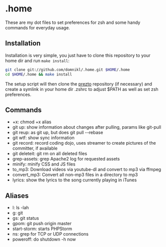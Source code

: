 # .home

These are my dot files to set preferences for zsh and some handy commands for everyday usage.

## Installation

Installation is very simple, you just have to clone this repository to your home dir and run `make install`:

```bash
git clone git://github.com/domnikl/.home.git $HOME/.home
cd $HOME/.home && make install
```

The setup script will then clone the [prezto](https://github.com/sorin-ionescu/prezto) repository (if necessary) and create a symlink in your home dir .zshrc to adjust $PATH as well as set zsh preferences.

## Commands

* +x: chmod +x alias
* git up: show information about changes after pulling, params like git-pull
* git reup: as git up, but does git pull --rebase
* git wtf: show sync information
* git record: record coding dojo, uses streamer to create pictures of the committer, if available
* git deleteit: git rm on all deleted files
* grep-assets: grep Apache2 log for requested assets
* minify: minify CSS and JS files
* to_mp3: Download videos via youtube-dl and convert to mp3 via ffmpeg
* convert_mp3: Convert all non-mp3 files in a directory to mp3
* lyrics: show the lyrics to the song currently playing in iTunes

## Aliases

* l: ls -lah
* g: git
* gs: git status
* gpom: git push origin master
* start-storm: starts PHPStorm
* ns: grep for TCP or UDP connections
* poweroff: do shutdown -h now
